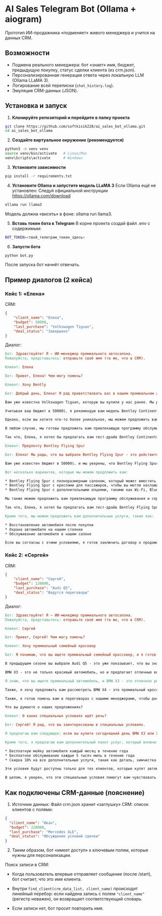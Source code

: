 # AI Sales Telegram Bot (Ollama + aiogram)

Прототип ИИ-продажника «подменяет» живого менеджера и учится на данных CRM.

## Возможности

- Подмена реального менеджера: бот «знает» имя, бюджет, предыдущую покупку, статус сделки клиента (из crm.json).
- Персонализированная генерация ответа через локальную LLM (Ollama LLaMA 3).
- Логирование всей переписки (`chat_history.log`).
- Эмуляция CRM-данных (JSON).

## Установка и запуск

1. **Клонируйте репозиторий и перейдите в папку проекта**  
```bash
git clone https://github.com/softkisik228/ai_sales_bot_ollama.git
cd ai_sales_bot_ollama
```

2.  **Создайте виртуальное окружение (рекомендуется)**
```bash
python3 -m venv venv
source venv/bin/activate   # Linux/Mac
venv\Scripts\activate      # Windows
```

3. **Установите зависимости**
```bash
pip install -r requirements.txt
```

4. **Установите Ollama и запустите модель LLaMA 3**
Если Ollama ещё не установлен:
Следуй официальной инструкции https://ollama.com/download
```bash
ollama run llama3
```
Модель должна «висеть» в фоне: ollama run llama3.

5. **Вставь токен бота в Telegram**
В корне проекта создай файл .env с содержимым:
```bash
BOT_TOKEN=<твой_телеграм_токен_здесь>
```

6. **Запусти бота**
```bash
python bot.py
```
После запуска бот начнёт отвечать.

## Пример диалогов (2 кейса)

### Кейс 1: «Елена»
CRM:
```json
{
    "client_name": "Елена",
    "budget": 50000,
    "last_purchase": "Volkswagen Tiguan",
    "deal_status": "Завершено"
}
```
Диалог:
```makefile
Бот: Здравствуйте! Я — ИИ-менеджер премиального автосалона.
Пожалуйста, представьтесь: отправьте своё имя (то же, что в CRM).

Клиент: Елена

Бот: Привет, Елена! Чем могу помочь?

Клиент: Хочу Bently

Бот: Добрый день, Елена! Я рад приветствовать вас в нашем премиальном автосалоне. Понимаю, что вы хотите купить Bentley - это действительно роскошная марка автомобилей.

Вам уже известна Volkswagen Tiguan, которую вы купили у нас ранее. Мы рады, что вам понравился наш сервис и качество продукции. Теперь вы ищете что-то особенное, а Bentley - это полноценный символ роскоши и комфорта.

Учитывая ваш бюджет в 50000$, я рекомендую вам модель Bentley Continental GT. Этоluxury coupe с мощным двигателем V8, который обеспечивает отличную управляемость и динамичное поведение на дороге. Внешний вид машины просто изумителен - это сочетание классического стиля и современных технологий.

Однако, если вы хотите что-то более уникальное, мы можем предложить вам модель Bentley Flying Spur. Это полноразмерный седан, который предлагает комфорт и роскошь в равной степени. Он оснащен мощным двигателем V8 и оборудован всеми современными технологиями для обеспечения безопасного и удобного проезда.

В любом случае, мы готовы предложить вам привлекающую программу обслуживания и сервиса, чтобы вы могли наслаждаться своей новой машиной в полной мере.

Так что, Елена, я хотел бы предлагать вам тест-драйв Bentley Continental GT или Bentley Flying Spur. Я уверен, что вы сможете найти модель, которая соответствует вашим вкусам и предпочтениям.

Клиент: Предпочту Bentley Flying Spur

Бот: Елена! Мы рады, что вы выбрали Bentley Flying Spur - это действительно роскошная машина. Вам уже известна Volkswagen Tiguan, которую вы купили у нас ранее. Мы рады, что вам понравился наш сервис и качество продукции.

Вам уже известен бюджет в 50000$, и мы уверены, что Bentley Flying Spur соответствует вашим ожиданиям и предпочтениям. Это полноразмерный седан, который предлагает комфорт и роскошь в равной степени. Он оснащен мощным двигателем V8 и оборудован всеми современными технологиями для обеспечения безопасного и удобного проезда.

Вот несколько вариантов, которые мы можем предложить вам:

* Bentley Flying Spur с полноразмерным салоном, который может вместить до 5 человек
* Bentley Flying Spur с креслами для пассажиров, чтобы вы могли наслаждаться комфортом и роскошью в компании друзей или семьи
* Bentley Flying Spur с дополнительными опциями, такими как Wi-Fi, Bluetooth и системы безопасности, чтобы обеспечить безопасный и удобный проезд

Мы также можем предложить вам привлекающую программу обслуживания и сервиса, чтобы вы могли наслаждаться своей новой машиной в полной мере.

Так что, Елена, я хотел бы предлагать вам тест-драйв Bentley Flying Spur. Я уверен, что вы сможете найти модель, которая соответствует вашим вкусам и предпочтениям.

Кроме того, мы можем предложить вам дополнительные услуги, такие как:

* Восстановление автомобиля после покупки
* Охрана автомобиля на нашем стоянке
* Обслуживание автомобиля в нашем салоне

Если вы согласны с этими условиями, я готов заключить договор о продаже Bentley Flying Spur.
```

### Кейс 2: «Сергей»
CRM:
```json
{
    "client_name": "Сергей",
    "budget": 120000,
    "last_purchase": "Audi Q5",
    "deal_status": "Ведутся переговоры"
}
```
Диалог:
```makefile
Бот: Здравствуйте! Я — ИИ-менеджер премиального автосалона.
Пожалуйста, представьтесь: отправьте своё имя (то же, что в CRM).

Клиент: Сергей

Бот: Привет, Сергей! Чем могу помочь?

Клиент: Хочу премиальный семейный кросовер

Бот: Я понимаю, что вы ищете премиальный семейный кроссовер, и я готов помочь вам найти идеальное решение для вашего бюджета.

В предыдущем сезоне вы выбрали Audi Q5 - это уже показывает, что вы знаете, какой тип автомобиля нужно для вас. Имея в виду ваш бюджет 120000$, я предлагаю вам рассмотреть премиальный кроссовер BMW X3. Он идеально подходит для семейного использования и имеет все необходимые функции, включая комфортную обстановку, безопасность и мощный двигатель.

BMW X3 - это не только красивый автомобиль, но и предлагает отличные возможности для настройки в зависимости от вашего стиля жизни. Вы можете выбрать между бензиновым или дизельным двигателем, а также рассмотреть дополнительные функции, такие как панорамный люк или сенсорная система парковки.

Я знаю, что вы ищете премиальный автомобиль, и BMW X3 - это отличное решение для вас. Я предлагаю вам специальное предложение: если вы купите сегодняшний день, я дам вам бесплатную дополнительную гарантию на 5 лет, а также специальные условия для услуги.

Также, я хочу предложить вам рассмотреть BMW X4 - это премиальный кроссовер с более спортивным характером и уникальной стилистикой. Он имеет те же преимущества, что и BMW X3, но предлагает более агрессивный дизайн и улучшенную управляемость.

Также, я готов помочь вам в переговорах с нашими менеджерами, чтобы достичь оптимальной цены для вашего бюджета. Я уверен, что мы сможем найти компромисс, который будет соответствовать вашим потребностям и бюджету.

Что вы думаете о наших предложениях?

Клиент: О каких специальных условиях идёт речь?

Бот: Сергей! Я рад, что вы заинтересованы в специальных условиях.

Я предлагаю вам следующее: если вы купите сегодняшний день BMW X3 или X4, я дам вам бесплатную дополнительную гарантию на 5 лет, а также специальные условия для услуги. Это означает, что вы будете иметь полное покрытие за все годы эксплуатации автомобиля, включая любые необходимые ремонтные работы и обслуживания.

Кроме того, я предлагаю вам дополнительный пакет услуг, который включит в себя:

* Бесплатную мойку автомобиля каждый месяц в течение года
* Бесплатное обслуживание каждые 5 тысяч миль в течение года
* Скидка 10% на все дополнительные услуги, такие как деталь, химчистка и т.д.

Эти условия будут доступны только для тех клиентов, которые купят автомобиль сегодняшний день. Мы готовы предложить вам лучшие условия на рынке, чтобы вы чувствовали себя комфортно в наших руках.

В целом, я уверен, что эти специальные условия помогут вам чувствовать себя защищенным и сэкономить деньги на обслуживании вашего автомобиля. Как вам это звучит?
```

## Как подключены CRM-данные (пояснение)
1. Источник данных:
Файл crm.json хранит «заглушку» CRM: список клиентов с полями:

```json
{
  "client_name": "Иван",
  "budget": 220000,
  "last_purchase": "Mercedes GLE",
  "deal_status": "Обсуждение условий сделки"
}
```
2. Таким образом, бот «имеет доступ» к ключевым полям, которые нужны для персонализации.

Поиск записи в CRM:

- Когда пользователь впервые отправляет сообщение (после /start), бот считает, что это имя клиента.

- Внутри `find_client(crm_data_list, client_name)` происходит линейный перебор: если найдена запись с полем `"client_name"` (регистр неважен), он возвращает соответствующий словарь.

- Если записи нет, бот просит повторить имя.